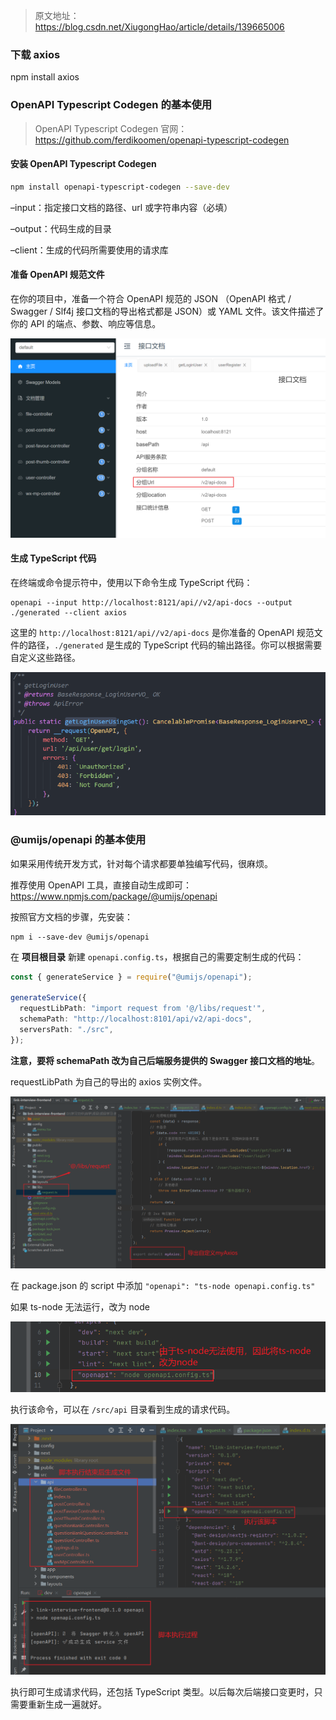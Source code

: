 > 原文地址：https://blog.csdn.net/XiugongHao/article/details/139665006

###  下载 axios

npm install axios

### OpenAPI Typescript Codegen 的基本使用

> OpenAPI Typescript Codegen 官网：https://github.com/ferdikoomen/openapi-typescript-codegen

#### 安装 OpenAPI Typescript Codegen

```sh
npm install openapi-typescript-codegen --save-dev
```

–input：指定接口文档的路径、url 或字符串内容（必填）

–output：代码生成的目录

–client：生成的代码所需要使用的请求库

#### 准备 OpenAPI 规范文件

在你的项目中，准备一个符合 OpenAPI 规范的 JSON （OpenAPI 格式 / Swagger / Slf4j 接口文档的导出格式都是 JSON）或 YAML 文件。该文件描述了你的 API 的端点、参数、响应等信息。

![接口文档](./assets/OpenAPITypescriptCodegen和@umijsopenapi的基本使用/3077dd01d04e47635b9c8df3320c5432.png)

#### 生成 TypeScript 代码

在终端或命令提示符中，使用以下命令生成 TypeScript 代码：

```
openapi --input http://localhost:8121/api//v2/api-docs --output ./generated --client axios
```

这里的 `http://localhost:8121/api//v2/api-docs` 是你准备的 OpenAPI 规范文件的路径，`./generated` 是生成的 TypeScript 代码的输出路径。你可以根据需要自定义这些路径。

![在这里插入图片描述](./assets/OpenAPITypescriptCodegen和@umijsopenapi的基本使用/36260c1ea80cc2335a111dfd48a214a0.png)

### @umijs/openapi 的基本使用

如果采用传统开发方式，针对每个请求都要单独编写代码，很麻烦。

推荐使用 OpenAPI 工具，直接自动生成即可：https://www.npmjs.com/package/@umijs/openapi

按照官方文档的步骤，先安装：

```shell
npm i --save-dev @umijs/openapi
```

在 **项目根目录** 新建 `openapi.config.ts`，根据自己的需要定制生成的代码：

```typescript
const { generateService } = require("@umijs/openapi");

generateService({
  requestLibPath: "import request from '@/libs/request'",
  schemaPath: "http://localhost:8101/api/v2/api-docs",
  serversPath: "./src",
});
```

**注意，要将 schemaPath 改为自己后端服务提供的 Swagger 接口文档的地址**。

requestLibPath 为自己的导出的 axios 实例文件。

![image-20250122154723608](./assets/OpenAPITypescriptCodegen和@umijsopenapi的基本使用/image-20250122154723608.png)

在 package.json 的 script 中添加 `"openapi": "ts-node openapi.config.ts"`

如果 ts-node 无法运行，改为 node

![image-20250122161132980](./assets/OpenAPITypescriptCodegen和@umijsopenapi的基本使用/image-20250122161132980.png)

执行该命令，可以在 `/src/api` 目录看到生成的请求代码。

![image-20250122161338898](./assets/OpenAPITypescriptCodegen和@umijsopenapi的基本使用/image-20250122161338898.png)

执行即可生成请求代码，还包括 TypeScript 类型。以后每次后端接口变更时，只需要重新生成一遍就好。